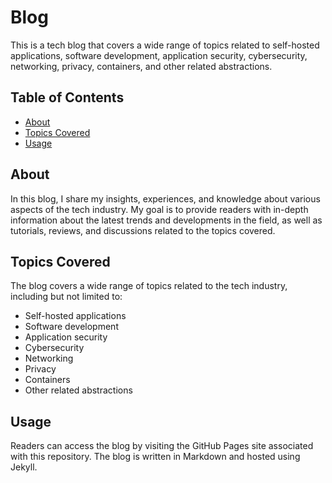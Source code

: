 # Blog

This is a tech blog that covers a wide range of topics related to self-hosted applications, software development, application security, cybersecurity, networking, privacy, containers, and other related abstractions.

## Table of Contents

- [About](#about)
- [Topics Covered](#topics-covered)
- [Usage](#usage)

## About

In this blog, I share my insights, experiences, and knowledge about various aspects of the tech industry. My goal is to provide readers with in-depth information about the latest trends and developments in the field, as well as tutorials, reviews, and discussions related to the topics covered.

## Topics Covered

The blog covers a wide range of topics related to the tech industry, including but not limited to:

- Self-hosted applications
- Software development
- Application security
- Cybersecurity
- Networking
- Privacy
- Containers
- Other related abstractions

## Usage

Readers can access the blog by visiting the GitHub Pages site associated with this repository. The blog is written in Markdown and hosted using Jekyll.